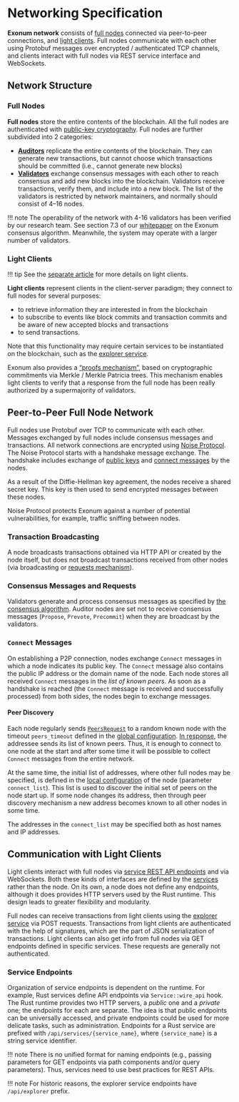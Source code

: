 # Networking Specification

**Exonum network** consists of [full nodes](../glossary.md#full-node)
connected via peer-to-peer connections, and
[light clients](../glossary.md#light-client).
Full nodes communicate with each other using Protobuf messages
over encrypted / authenticated TCP channels, and clients interact
with full nodes via REST service interface and WebSockets.

## Network Structure

### Full Nodes

**Full nodes** store the entire contents of the blockchain. All the full nodes
are authenticated with
[public-key cryptography](../glossary.md#digital-signature).
Full nodes are further subdivided into 2 categories:

- [**Auditors**](../glossary.md#auditor) replicate the entire contents of the
  blockchain. They can generate new transactions, but cannot choose which
  transactions should be committed (i.e., cannot generate new blocks)
- [**Validators**](../glossary.md#validator) exchange consensus messages with
  each other to reach consensus and add new blocks into the blockchain.
  Validators receive transactions, verify them,
  and include into a new block. The list of the validators is restricted by
  network maintainers, and normally should consist of 4–16 nodes.

!!! note
    The operability of the network with 4-16 validators has been verified by
    our research team. See section 7.3 of our [whitepaper][whitepaper] on the
    Exonum consensus algorithm. Meanwhile, the system may operate with a
    larger number of validators.

### Light Clients

!!! tip
    See the [separate article](../architecture/clients.md) for more details on
    light clients.

**Light clients** represent clients in the client-server paradigm; they connect
to full nodes for several purposes:

- to retrieve information they are interested in from the blockchain
- to subscribe to events like block commits and transaction commits
  and be aware of new accepted blocks and transactions
- to send transactions.

Note that this functionality may require certain services to be instantiated
on the blockchain, such as the [explorer service](other-services.md#explorer).

Exonum also provides a [“proofs mechanism”](../glossary.md#merkle-proof),
based on cryptographic commitments via Merkle / Merkle Patricia
trees. This mechanism enables light clients to verify that a response from the
full node has been really authorized by a supermajority of validators.

## Peer-to-Peer Full Node Network

Full nodes use Protobuf over TCP to communicate with each other.
Messages exchanged by full nodes include consensus messages and transactions.
All network connections are encrypted using [Noise Protocol][noise].
The Noise Protocol starts with a handshake message exchange.
The handshake includes exchange of [public keys][DH] and
[connect messages](#connect-messages) by the nodes.

As a result of the Diffie-Hellman key agreement, the nodes receive a shared
secret key. This key is then used to send encrypted messages between these
nodes.

Noise Protocol protects Exonum against a number of potential vulnerabilities,
for example, traffic sniffing between nodes.

### Transaction Broadcasting

A node broadcasts transactions obtained via HTTP API or created
by the node itself, but does not broadcast transactions received
from other nodes (via broadcasting or [requests mechanism](consensus/requests.md)).

### Consensus Messages and Requests

Validators generate and process consensus messages as specified
by [the consensus algorithm](consensus/specification.md).
Auditor nodes are set not to receive consensus messages (`Propose`, `Prevote`,
`Precommit`) when they are broadcast by the validators.

### `Connect` Messages

On establishing a P2P connection, nodes exchange `Connect` messages
in which a node indicates its public key. The `Connect` message also contains
the public IP address or the domain name of the node.
Each node stores all received `Connect` messages in
the _list of known peers_. As soon as a handshake is reached (the `Connect`
message is received and successfully processed) from both sides, the nodes begin
to exchange messages.

#### Peer Discovery

Each node regularly sends [`PeersRequest`](consensus/requests.md#peersrequest)
to a random known node with the timeout `peers_timeout` defined in the
[global configuration](../architecture/configuration.md#genesisconsensus).
[In response](consensus/requests.md#peersrequest), the addressee sends its
list of known peers. Thus, it is enough to connect to one node at the start and
after some time it will be possible to collect `Connect` messages from the
entire network.

At the same time, the initial list of addresses, where other full nodes may
be specified, is defined in the [local configuration](../glossary.md#local-configuration)
 of the node (parameter `connect_list`). This list is used to discover
the initial set of peers on the node start up. If some node changes its address,
then through peer discovery mechanism a new address becomes known to
all other nodes in some time.

The addresses in the `connect_list` may be specified both as host
names and IP addresses.

## Communication with Light Clients

Light clients interact with full nodes via
[service REST API endpoints](../glossary.md#service-endpoint) and via
WebSockets. Both these kinds of interfaces are defined by the
[services](../architecture/services.md) rather than the node.
On its own, a node does not define any endpoints, although it does
provides HTTP servers used by the Rust runtime. This design leads to
greater flexibility and modularity.

Full nodes can receive transactions from light clients using
the [explorer service](other-services.md#explorer) via POST requests.
Transactions from light clients are authenticated with the help of
signatures, which are the part of JSON serialization of transactions.
Light clients can also get info from full nodes via GET endpoints
defined in specific services. These requests are generally not authenticated.

### Service Endpoints

Organization of service endpoints is dependent on the runtime.
For example, Rust services define API endpoints via
`Service::wire_api` hook. The Rust runtime provides two HTTP servers,
a *public* one and a *private* one; the endpoints for each are separate.
The idea is that public endpoints can be universally accessed, and
private endpoints could be used for more delicate tasks, such as administration.
Endpoints for a Rust service are prefixed with `/api/services/{service_name}`,
where `{service_name}` is a string service identifier.

!!! note
    There is no unified format for naming endpoints (e.g., passing parameters
    for GET endpoints via path components and/or query parameters).
    Thus, services need to use best practices for REST APIs.

!!! note
    For historic reasons, the explorer service endpoints have
    `/api/explorer` prefix.

[whitepaper]: https://bitfury.com/content/downloads/wp_consensus_181227.pdf
[noise]: https://noiseprotocol.org/
[DH]: https://en.wikipedia.org/wiki/Diffie%E2%80%93Hellman_key_exchange
